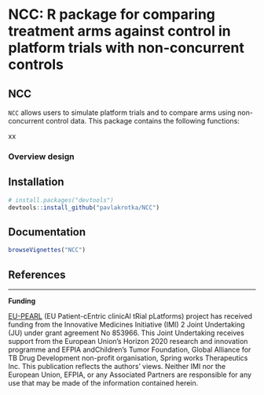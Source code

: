 NCC: R package for comparing treatment arms against control in platform
trials with non-concurrent controls
================

## NCC

`NCC` allows users to simulate platform trials and to compare arms using
non-concurrent control data. This package contains the following
functions:

xx

### Overview design

## Installation

``` r
# install.packages("devtools") 
devtools::install_github("pavlakrotka/NCC")
```

## Documentation

``` r
browseVignettes("NCC")
```

## References

-----

**Funding**

[EU-PEARL](https://eu-pearl.eu/) (EU Patient-cEntric clinicAl tRial
pLatforms) project has received funding from the Innovative Medicines
Initiative (IMI) 2 Joint Undertaking (JU) under grant agreement No
853966. This Joint Undertaking receives support from the European
Union’s Horizon 2020 research and innovation programme and EFPIA
andChildren’s Tumor Foundation, Global Alliance for TB Drug Development
non-profit organisation, Spring works Therapeutics Inc. This publication
reflects the authors’ views. Neither IMI nor the European Union, EFPIA,
or any Associated Partners are responsible for any use that may be made
of the information contained herein.
